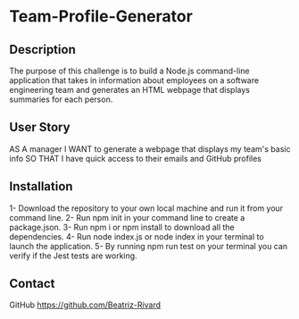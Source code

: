 # Team-Profile-Generator

## Description
The purpose of this challenge is to build a Node.js command-line application that takes in information about employees on a software engineering team and generates an HTML webpage that displays summaries for each person.

## User Story
AS A manager
I WANT to generate a webpage that displays my team's basic info
SO THAT I have quick access to their emails and GitHub profiles

## Installation
1- Download the repository to your own local machine and run it from your command line.
2- Run npm init in your command line to create a package.json.
3- Run npm i or npm install to download all the dependencies.
4- Run node index.js or node index in your terminal to launch the application.
5- By running npm run test on your terminal you can verify if the Jest tests are working. 

## Contact
GitHub
https://github.com/Beatriz-Rivard
